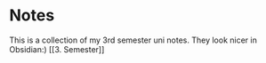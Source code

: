 # Notes
This is a collection of my 3rd semester uni notes. They look nicer in Obsidian:)
[[3. Semester]]